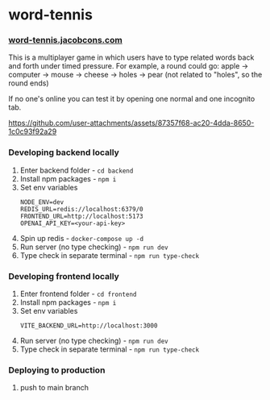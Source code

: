# word-tennis
### [word-tennis.jacobcons.com](https://word-tennis.jacobcons.com)

This is a multiplayer game in which users have to type related words back and forth under timed pressure. For example, a round could go: apple -> computer -> mouse -> cheese -> holes -> pear (not related to "holes", so the round ends)

If no one's online you can test it by opening one normal and one incognito tab.

https://github.com/user-attachments/assets/87357f68-ac20-4dda-8650-1c0c93f92a29

### Developing backend locally
1. Enter backend folder - `cd backend`
2. Install npm packages - `npm i`
3. Set env variables
    ```
   NODE_ENV=dev
   REDIS_URL=redis://localhost:6379/0
   FRONTEND_URL=http://localhost:5173
   OPENAI_API_KEY=<your-api-key>
    ```
4. Spin up redis - `docker-compose up -d`
5. Run server (no type checking) - `npm run dev`
6. Type check in separate terminal - `npm run type-check`

### Developing frontend locally
1. Enter frontend folder - `cd frontend`
2. Install npm packages - `npm i`
3. Set env variables
    ```
   VITE_BACKEND_URL=http://localhost:3000
    ```
4. Run server (no type checking) - `npm run dev`
5. Type check in separate terminal - `npm run type-check`

### Deploying to production
1. push to main branch
